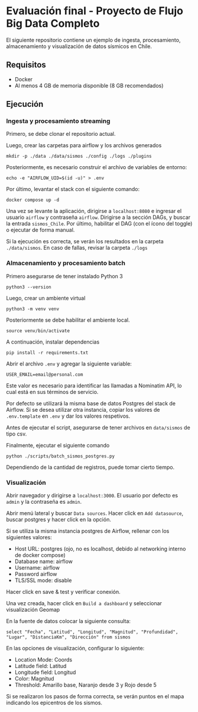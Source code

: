 # Evaluación final - Proyecto de Flujo Big Data Completo

El siguiente repositorio contiene un ejemplo de ingesta, procesamiento, almacenamiento y visualización de datos sísmicos en Chile.

## Requisitos

- Docker
- Al menos 4 GB de memoria disponible (8 GB recomendados)

## Ejecución

### Ingesta y procesamiento streaming

Primero, se debe clonar el repositorio actual.

Luego, crear las carpetas para airflow y los archivos generados 

    mkdir -p ./data ./data/sismos ./config ./logs ./plugins

Posteriormente, es necesario construir el archivo de variables de entorno:

    echo -e "AIRFLOW_UID=$(id -u)" > .env

Por último, levantar el stack con el siguiente comando:

    docker compose up -d

Una vez se levante la aplicación, dirigirse a `localhost:8080` e ingresar el usuario `airflow` y contraseña `airflow`. Dirigirse a la sección DAGs, y buscar la entrada `sismos_Chile`. Por último, habilitar el DAG (con el ícono del toggle) o ejecutar de forma manual.

Si la ejecución es correcta, se verán los resultados en la carpeta `./data/sismos`. En caso de fallas, revisar la carpeta `./logs`

### Almacenamiento y procesamiento batch

Primero asegurarse de tener instalado Python 3

    python3 --version

Luego, crear un ambiente virtual

    python3 -m venv venv

Posteriormente se debe habilitar el ambiente local.

    source venv/bin/activate

A continuación, instalar dependencias

    pip install -r requirements.txt

Abrir el archivo `.env` y agregar la siguiente variable:

    USER_EMAIL=email@personal.com

Este valor es necesario para identificar las llamadas a Nominatim API, lo cual está en sus términos de servicio.

Por defecto se utilizará la misma base de datos Postgres del stack de Airflow. Si se desea utilizar otra instancia, copiar los valores de `.env.template` en `.env` y dar los valores respetivos.

Antes de ejecutar el script, asegurarse de tener archivos en `data/sismos` de tipo csv.

Finalmente, ejecutar el siguiente comando

    python ./scripts/batch_sismos_postgres.py

Dependiendo de la cantidad de registros, puede tomar cierto tiempo.

### Visualización

Abrir navegador y dirigirse a `localhost:3000`. El usuario por defecto es `admin` y la contraseña es `admin`.

Abrir menú lateral y buscar `Data sources`. Hacer click en `Add datasource`, buscar postgres y hacer click en la opción.

Si se utiliza la misma instancia postgres de Airflow, rellenar con los siguientes valores:

- Host URL:  postgres (ojo, no es localhost, debido al networking interno de docker compose)
- Database name: airflow
- Username: airflow
- Password airflow
- TLS/SSL mode: disable

Hacer click en save & test y verificar conexión.

Una vez creada, hacer click en `Build a dashboard` y seleccionar visualización Geomap

En la fuente de datos colocar la siguiente consulta:

    select "Fecha", "Latitud", "Longitud", "Magnitud", "Profundidad", "Lugar", "DistanciaKm", "Dirección" from sismos 

En las opciones de visualización, configurar lo siguiente:

- Location Mode: Coords
- Latitude field: Latitud
- Longitude field: Longitud
- Color: Magnitud
- Threshold: Amarillo base, Naranjo desde 3 y Rojo desde 5

Si se realizaron los pasos de forma correcta, se verán puntos en el mapa indicando los epicentros de los sismos.